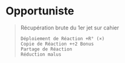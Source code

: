 # Opportuniste

> Récupération brute du 1er jet sur cahier
>
> ```text
> Déploiement de Réaction +R° (×)
> Copie de Réaction +÷2 Bonus
> Partage de Réaction
> Réduction malus
> ```

